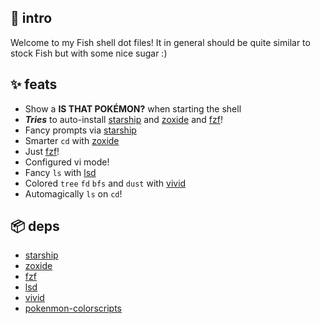 ## 👋 intro

Welcome to my Fish shell dot files!
It in general should be quite similar to stock Fish but with some nice sugar :)

## ✨ feats

- Show a **IS THAT POKÉMON?** when starting the shell
- **_Tries_** to auto-install [starship](https://starship.rs) and [zoxide](https://ajeetdsouza/zoxide) and [fzf](https://github.com/junegunn/fzf)!
- Fancy prompts via [starship](https://starship.rs)
- Smarter `cd` with [zoxide](https://ajeetdsouza/zoxide)
- Just [fzf](https://github.com/junegunn/fzf)!
- Configured vi mode!
- Fancy `ls` with [lsd](https://github.com/lsd-rs/lsd)
- Colored `tree` `fd` `bfs` and `dust` with [vivid](https://github.com/sharkdp/vivid)
- Automagically `ls` on `cd`!

## 📦 deps

- [starship](https://starship.rs)
- [zoxide](https://ajeetdsouza/zoxide)
- [fzf](https://github.com/junegunn/fzf)
- [lsd](https://github.com/lsd-rs/lsd)
- [vivid](https://github.com/sharkdp/vivid)
- [pokenmon-colorscripts](https://aur.archlinux.org/packages/pokemon-colorscripts-git)
